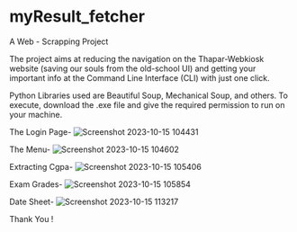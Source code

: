 # myResult_fetcher
A Web - Scrapping Project

The project aims at reducing the navigation on the Thapar-Webkiosk website (saving our souls from the old-school UI) and getting your important info at the Command Line Interface (CLI) with just one click.

Python Libraries used are Beautiful Soup, Mechanical Soup, and others.
To execute, download the .exe file and give the required permission to run on your machine.


The Login Page-
![Screenshot 2023-10-15 104431](https://github.com/gursamrathSingh/myResult_fetcher/assets/126102220/eec59d2d-9598-4b06-828b-f1d9da069557)

The Menu-
![Screenshot 2023-10-15 104602](https://github.com/gursamrathSingh/myResult_fetcher/assets/126102220/62847bc7-9252-4d30-8d55-f471cd500a99)

Extracting Cgpa- 
![Screenshot 2023-10-15 105406](https://github.com/gursamrathSingh/myResult_fetcher/assets/126102220/9f61e7bd-701a-4eec-9c61-c2bf8eb29e72)

Exam Grades-
![Screenshot 2023-10-15 105854](https://github.com/gursamrathSingh/myResult_fetcher/assets/126102220/48eddb95-e6d3-41a1-841a-5c36618b4ff2)

Date Sheet-
![Screenshot 2023-10-15 113217](https://github.com/gursamrathSingh/myResult_fetcher/assets/126102220/80ab8769-cad0-4ae0-83fc-781da664b227)


Thank You !


